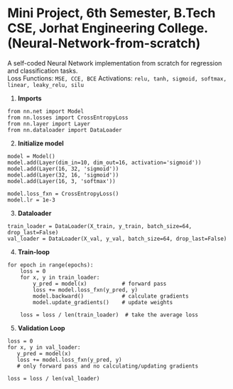 # **Mini Project, 6th Semester, B.Tech CSE, Jorhat Engineering College.**(Neural-Network-from-scratch)
A self-coded Neural Network implementation from scratch for regression and classification tasks.  
Loss Functions: `MSE, CCE, BCE`
Activations: ```relu, tanh, sigmoid, softmax, linear, leaky_relu, silu```  



1. **Imports**
```
from nn.net import Model
from nn.losses import CrossEntropyLoss
from nn.layer import Layer
from nn.dataloader import DataLoader  
 ``` 
2. **Initialize model**  
 ```
model = Model()
model.add(Layer(dim_in=10, dim_out=16, activation='sigmoid'))
model.add(Layer(16, 32, 'sigmoid'))
model.add(Layer(32, 16, 'sigmoid'))
model.add(Layer(16, 3, 'softmax'))

model.loss_fxn = CrossEntropyLoss()
model.lr = 1e-3  
```  
3. **Dataloader**
```
train_loader = DataLoader(X_train, y_train, batch_size=64, drop_last=False)
val_loader = DataLoader(X_val, y_val, batch_size=64, drop_last=False)  
```
4. **Train-loop** 
```
for epoch in range(epochs):
    loss = 0
    for x, y in train_loader:
        y_pred = model(x)           # forward pass
        loss += model.loss_fxn(y_pred, y)
        model.backward()            # calculate gradients
        model.update_gradients()    # update weights

    loss = loss / len(train_loader)  # take the average loss  
```
5. **Validation Loop**  
 ```
loss = 0
for x, y in val_loader:
    y_pred = model(x)
    loss += model.loss_fxn(y_pred, y)
    # only forward pass and no calculating/updating gradients

loss = loss / len(val_loader)  
```
